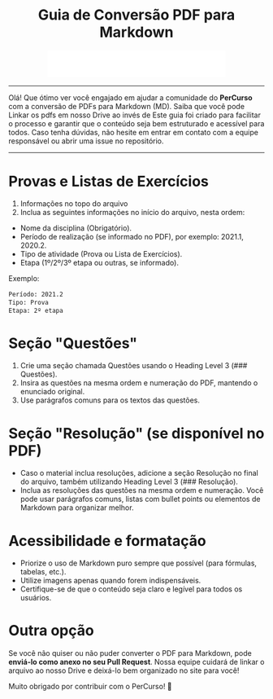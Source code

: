 <div align="center">
  <h1>Guia de Conversão PDF para Markdown</h1>
  <img src="public/PerCurso2.svg" alt="PerCurso" width="350px">
  <hr>
</div>

Olá! Que ótimo ver você engajado em ajudar a comunidade do **PerCurso** com a conversão de PDFs para Markdown (MD). Saiba que você pode Linkar os pdfs em nosso Drive ao invés de Este guia foi criado para facilitar o processo e garantir que o conteúdo seja bem estruturado e acessível para todos. Caso tenha dúvidas, não hesite em entrar em contato com a equipe responsável ou abrir uma issue no repositório.
<hr>

# Provas e Listas de Exercícios

1. Informações no topo do arquivo
2. Inclua as seguintes informações no início do arquivo, nesta ordem:
- Nome da disciplina (Obrigatório).
- Período de realização (se informado no PDF), por exemplo: 2021.1, 2020.2.
- Tipo de atividade (Prova ou Lista de Exercícios).
- Etapa (1º/2º/3º etapa ou outras, se informado).

Exemplo:
```shell
Período: 2021.2  
Tipo: Prova  
Etapa: 2º etapa
```

# Seção "Questões"

1. Crie uma seção chamada Questões usando o Heading Level 3 (### Questões).
2. Insira as questões na mesma ordem e numeração do PDF, mantendo o enunciado original.
3. Use parágrafos comuns para os textos das questões.

# Seção "Resolução" (se disponível no PDF)

- Caso o material inclua resoluções, adicione a seção Resolução no final do arquivo, também utilizando Heading Level 3 (### Resolução).
- Inclua as resoluções das questões na mesma ordem e numeração. Você pode usar parágrafos comuns, listas com bullet points ou elementos de Markdown para organizar melhor.

# Acessibilidade e formatação

- Priorize o uso de Markdown puro sempre que possível (para fórmulas, tabelas, etc.).
- Utilize imagens apenas quando forem indispensáveis.
- Certifique-se de que o conteúdo seja claro e legível para todos os usuários.

# Outra opção

Se você não quiser ou não puder converter o PDF para Markdown, pode **enviá-lo como anexo no seu Pull Request**. Nossa equipe cuidará de linkar o arquivo ao nosso Drive e deixá-lo bem organizado no site para você! 

Muito obrigado por contribuir com o PerCurso! 🚀
